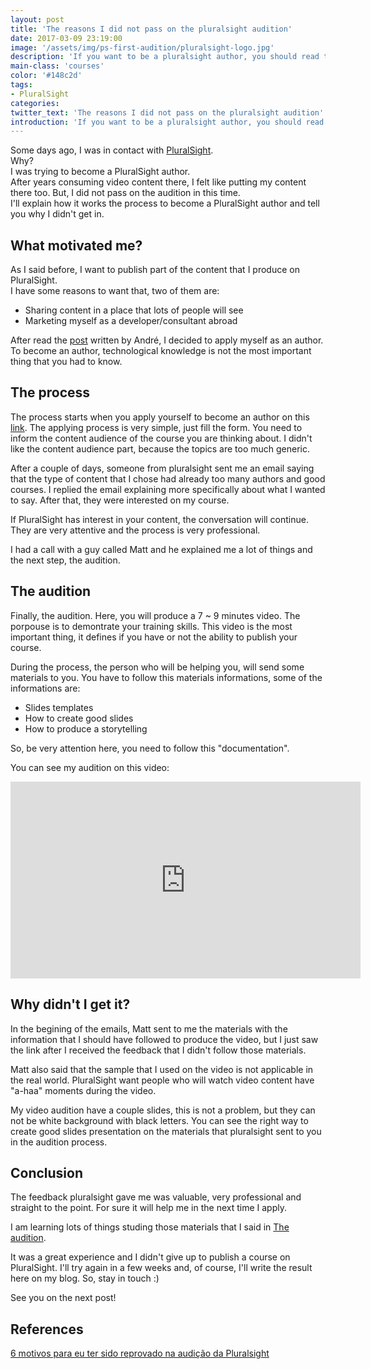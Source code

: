 ```yaml
---
layout: post
title: 'The reasons I did not pass on the pluralsight audition'
date: 2017-03-09 23:19:00
image: '/assets/img/ps-first-audition/pluralsight-logo.jpg'
description: 'If you want to be a pluralsight author, you should read this post'
main-class: 'courses'
color: '#148c2d'
tags:
- PluralSight
categories:
twitter_text: 'The reasons I did not pass on the pluralsight audition'
introduction: 'If you want to be a pluralsight author, you should read this post'
---
```


Some days ago, I was in contact with [PluralSight](https://www.pluralsight.com/).   
Why?  
I was trying to become a PluralSight author.  
After years consuming video content there, I felt like putting my content there too. But, I did not pass on the audition in this time.  
I'll explain how it works the process to become a PluralSight author and tell you why I didn't get in.  

## What motivated me?
As I said before, I want to publish part of the content that I produce on PluralSight.  
I have some reasons to want that, two of them are:
  * Sharing content in a place that lots of people will see
  * Marketing myself as a developer/consultant abroad  


After read the [post](http://www.andrealveslima.com.br/blog/index.php/2014/02/19/6-motivos-para-eu-ter-sido-reprovado-na-audicao-da-pluralsight/) written by André, I decided to apply myself as an author.  
To become an author, technological knowledge is not the most important thing that you had to know.


## The process
The process starts when you apply yourself to become an author on this [link](https://www.pluralsight.com/teach). The applying process is very simple, just fill the form. You need to inform the content audience of the course you are thinking about. I didn't like the content audience part, because the topics are too much generic.

After a couple of days, someone from pluralsight sent me an email saying that the type of content that I chose had already too many authors and good courses. I replied the email explaining more specifically about what I wanted to say. After that, they were interested on my course.  

If PluralSight has interest in your content, the conversation will continue. They are very attentive and the process is very professional.  

I had a call with a guy called Matt and he explained me a lot of things and the next step, the audition.

<a name="audtion"></a>
## The audition  
Finally, the audition. Here, you will produce a 7 ~ 9 minutes video. The porpouse is to demontrate your training skills. This video is the most important thing, it defines if you have or not the ability to publish your course.

During the process, the person who will be helping you, will send some materials to you. You have to follow this materials informations, some of the informations are:
  * Slides templates
  * How to create good slides
  * How to produce a storytelling


So, be very attention here, you need to follow this "documentation".

You can see my audition on this video:
<iframe width="560" height="315" src="https://www.youtube.com/embed/INBScjZ1x2c" frameborder="0" allowfullscreen></iframe>

## Why didn't I get it?
In the begining of the emails, Matt sent to me the materials with the information that I should have followed to produce the video, but I just saw the link after I received the feedback that I didn't follow those materials.

Matt also said that the sample that I used on the video is not applicable in the real world. PluralSight want people who will watch video content have "a-haa" moments during the video.

My video audition have a couple slides, this is not a problem, but they can not be white background with black letters. You can see the right way to create good slides presentation on the materials that pluralsight sent to you in the audition process.


## Conclusion
The feedback pluralsight gave me was valuable, very professional and straight to the point. For sure it will help me in the next time I apply.

I am learning lots of things studing those materials that I said in [The audition](#audtion). 

It was a great experience and I didn't give up to publish a course on PluralSight. I'll try again in a few weeks and, of course, I'll write the result here on my blog. So, stay in touch :)


See you on the next post!


## References
[6 motivos para eu ter sido reprovado na audição da Pluralsight](http://www.andrealveslima.com.br/blog/index.php/2014/02/19/6-motivos-para-eu-ter-sido-reprovado-na-audicao-da-pluralsight/)
